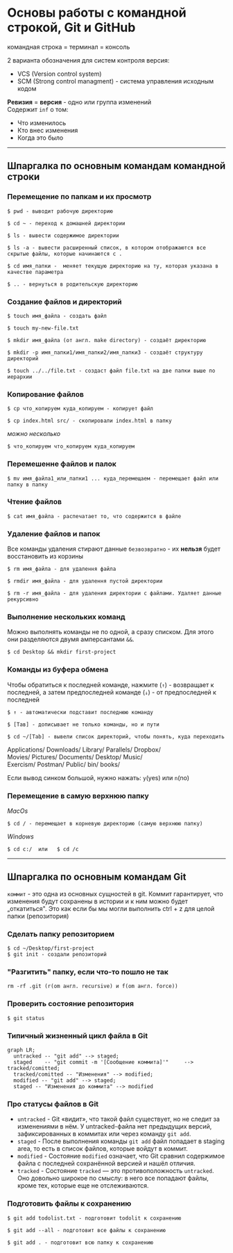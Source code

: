 # Основы работы с командной строкой, Git и GitHub

командная строка = терминал = консоль  


2 варианта обозначения для систем контроля версия:
* VCS (Version control system)
* SCM (Strong control managment) - система управления исходным кодом

**Ревизия** = **версия** - одно или группа изменений    
Содержит `inf` о том:
* Что изменилось   
* Кто внес изменения   
* Когда это было  


---
## Шпаргалка по основным командам командной строки


### Перемещение по папкам и их просмотр

```
$ pwd - выводит рабочую директорию 
```

```
$ сd ~ - переход к домашней директории
```

```
$ ls - вывести содержимое директории  
```

```
$ ls -a - вывести расширенный список, в котором отображаются все скрытые файлы, которые начинаются с .  
```

```
$ cd имя_папки -  меняет текущую директорию на ту, которая указана в качестве параметра  
```

```
$ .. - вернуться в родительскую директорию  
```


### Создание файлов и директорий

```
$ touch имя_файла - создать файл
```

```
$ touch my-new-file.txt
```

```
$ mkdir имя_файла (от англ. make directory) - создаёт директорию
```

```
$ mkdir -p имя_папки1/имя_папки2/имя_папки3 - создаёт структуру директорий
```

```
$ touch ../../file.txt - создаст файл file.txt на две папки выше по иерархии
```


### Копирование файлов

```
$ ср что_копируем куда_копируем - копирует файл
```

```
$ сp index.html srс/ - скопировали index.html в папку
```

_можно несколько_  
```
$ что_копируем что_копируем куда_копируем
```

### Перемешенне файлов и палок

```
$ mv имя_файла1_или_папки1 ... куда_перемещаем - перемещает файл или папку в папку
```

### Чтение файлов

```
$ cat имя_файла - распечатает то, что содержится в файле
```

### Удаление файлов и папок

Все команды удаления стирают данные `безвозвратно` - их **нельзя** будет восстановить из корзины

```
$ rm имя_файла - для удалення файла
```

```
$ rmdir имя_файла - для удалення пустой директории
```

```
$ rm -r имя_файла - для удаления директории с файлами. Удаляет данные рекурсивно
```

### Выполнение нескольких команд  

Можно выполнять команды не по одной, а сразу списком. Для этого они разделяются двумя амперсантами `&&`.

```
$ cd Desktop && mkdir first-project
```

### Команды из буфера обмена  

Чтобы обратиться к последней команде, нажмите (`↑`) - возвращает к последней, а затем предпоследней команде
(`↓`) - от предпоследней к последней

```
$ ↑ - автоматически подставит последнюю команду
```

```
$ [Тав] - дописывает не только команды, но и пути
```

```
$ cd ~/[Tab] - вывели список директорий, чтобы понять, куда переходить
```
Applications/   Downloads/   Library/      Parallels/    Dropbox/  
Movies/         Pictures/    Documents/    Desktop/      Music/  
Exercism/       Postman/     Public/       bin/          books/  

Если вывод синком большой, нужно нажать: `y`(yes) или `n`(no)

### Перемещение в самую верхнюю папку

_MacOs_  
```
$ cd / - перемещает в корневую директорию (самую верхнюю папку)
```
_Windows_  
```
$ cd с:/  или   $ cd /с
```
---


## Шпаргалка по основным командам Git

`коммит` - это одна из основных сущностей в gіt. Коммит гарантирует, что изменения будут сохранены в истории и к ним можно будет „откатиться". Это как если бы мы могли выполнить ctrl + z для целой папки (репозитория)  


### Сделать папку репозиторием

```
$ cd ~/Desktop/first-project 
$ git init - создали репозиторий
```

### "Разгитить" папку, если что-то пошло не так

```
rm -rf .git (r(om англ. recursive) и f(om англ. force))
```

### Проверить состояние репозитория

```
$ git status
```

### Типичный жизненный цикл файла в Git

```mermaid
graph LR;
  untracked -- "git add" --> staged;
  staged    -- "git commit -m '[Сообщение коммита]'"     --> tracked/comitted;
  tracked/comitted -- "Изменения" --> modified;
  modified -- "git add" --> staged;
  staged -- "Изменения до коммита" --> modified
```

### Про статусы файлов в Git

* `untracked` - Git «видит», что такой файл существует, но не следит за изменениями в нём. У untracked-файла нет предыдущих версий, зафиксированных в коммитах или через команду `git add`.
* `staged` -  После выполнения команды `git add` файл попадает в staging area, то есть в список файлов, которые войдут в коммит.
* `modified` - Состояние `modified` означает, что Git сравнил содержимое файла с последней сохранённой версией и нашёл отличия.
* `tracked` - Состояние `tracked` — это противоположность `untracked`. Оно довольно широкое по смыслу: в него все попадают файлы, кроме тех, которые еще не отслеживаются.


### Подготовить файлы к сохранению

```
$ git add todolist.txt - подготовит todolit к сохранению
```

```
$ git add --all - подготовит все файлы к сохранению
```

```
$ git add . - подготовит всю папку к сохранению
```


